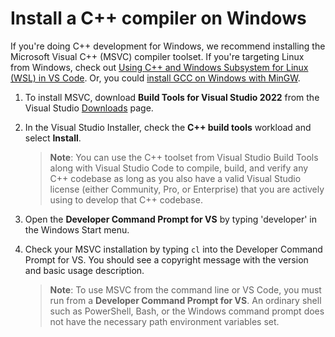 <h1 data-loc-id="walkthrough.windows.install.compiler">Install a C++ compiler on Windows</h1>
<p data-loc-id="walkthrough.windows.text1">If you&#39;re doing C++ development for Windows, we recommend installing the Microsoft Visual C++ (MSVC) compiler toolset. If you&#39;re targeting Linux from Windows, check out <a href="https://code.visualstudio.com/docs/cpp/config-wsl" data-loc-id="walkthrough.windows.link.title1">Using C++ and Windows Subsystem for Linux (WSL) in VS Code</a>. Or, you could <a href="https://code.visualstudio.com/docs/cpp/config-mingw" data-loc-id="walkthrough.windows.link.title2">install GCC on Windows with MinGW</a>.</p>
<ol>
<li><p data-loc-id="walkthrough.windows.text2">To install MSVC, download <strong data-loc-id="walkthrough.windows.build.tools1">Build Tools for Visual Studio 2022</strong> from the Visual Studio <a href="https://visualstudio.microsoft.com/downloads/#build-tools-for-visual-studio-2022" data-loc-id="walkthrough.windows.link.downloads">Downloads</a> page. </p>
</li>
<li><p data-loc-id="walkthrough.windows.text3">In the Visual Studio Installer, check the <strong data-loc-id="walkthrough.windows.build.tools2">C++ build tools</strong> workload and select <strong data-loc-id="walkthrough.windows.link.install">Install</strong>.</p>
<blockquote>
<p><strong data-loc-id="walkthrough.windows.note1">Note</strong>: <span data-loc-id="walkthrough.windows.note1.text">You can use the C++ toolset from Visual Studio Build Tools along with Visual Studio Code to compile, build, and verify any C++ codebase as long as you also have a valid Visual Studio license (either Community, Pro, or Enterprise) that you are actively using to develop that C++ codebase.</span></p>
</blockquote>
</li>
<li><p data-loc-id="walkthrough.windows.open.command.prompt">Open the <strong data-loc-id="walkthrough.windows.command.prompt.name1">Developer Command Prompt for VS</strong> by typing &#39;developer&#39; in the Windows Start menu.</p>
</li>
<li><p data-loc-id="walkthrough.windows.check.install">Check your MSVC installation by typing <code>cl</code> into the Developer Command Prompt for VS. You should see a copyright message with the version and basic usage description.</p>
<blockquote>
<p><strong data-loc-id="walkthrough.windows.note2">Note</strong>: <span data-loc-id="walkthrough.windows.note2.text">To use MSVC from the command line or VS Code, you must run from a <strong data-loc-id="walkthrough.windows.command.prompt.name2">Developer Command Prompt for VS</strong>. An ordinary shell such as <span>PowerShell</span>, <span>Bash</span>, or the Windows command prompt does not have the necessary path environment variables set.</span></p>
</blockquote>
</li>
</ol>
